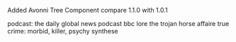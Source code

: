 Added Avonni Tree Component
compare 1.1.0 with 1.0.1

podcast: 
the daily
global news podcast bbc
lore
the trojan horse affaire
true crime: morbid, killer, psychy
synthese